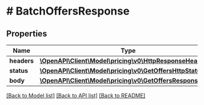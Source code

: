 # # BatchOffersResponse

## Properties

Name | Type | Description | Notes
------------ | ------------- | ------------- | -------------
**headers** | [**\OpenAPI\Client\Model\pricing\v0\HttpResponseHeaders**](HttpResponseHeaders.md) |  | [optional]
**status** | [**\OpenAPI\Client\Model\pricing\v0\GetOffersHttpStatusLine**](GetOffersHttpStatusLine.md) |  | [optional]
**body** | [**\OpenAPI\Client\Model\pricing\v0\GetOffersResponse**](GetOffersResponse.md) |  |

[[Back to Model list]](../../README.md#models) [[Back to API list]](../../README.md#endpoints) [[Back to README]](../../README.md)
